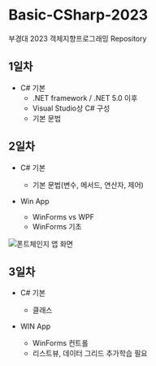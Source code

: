 # Basic-CSharp-2023
부경대 2023 객체지향프로그래밍 Repository

## 1일차
- C# 기본
	- .NET framework / .NET 5.0 이후
	- Visual Studio상 C# 구성
	- 기본 문법
	
## 2일차
- C# 기본
	- 기본 문법(변수, 메서드, 연산자, 제어)
		
- Win App
	- WinForms vs WPF
	- WinForms 기초

![폰트체인지 앱 화면](https://github.com/Park-JuHyeon/Basic-CSharp-2023/image/FontChangeApp.png?raw=true)

## 3일차
- C# 기본
	- 클래스

- WIN App
	- WinForms 컨트롤
	- 리스트뷰, 데이터 그리드 추가학습 필요
	